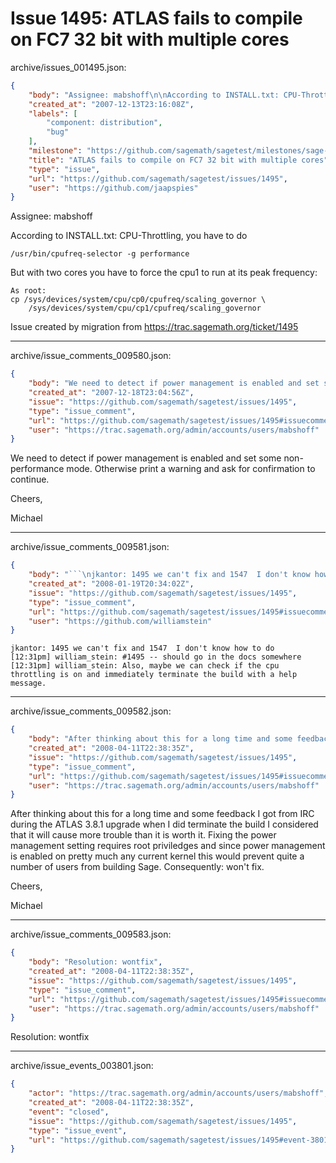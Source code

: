 # Issue 1495: ATLAS fails to compile on FC7 32 bit with multiple cores

archive/issues_001495.json:
```json
{
    "body": "Assignee: mabshoff\n\nAccording to INSTALL.txt: CPU-Throttling, you have to do\n\n```\n/usr/bin/cpufreq-selector -g performance\n```\nBut with two cores you have to force the cpu1 to run at its peak frequency:\n\n```\nAs root:\ncp /sys/devices/system/cpu/cp0/cpufreq/scaling_governor \\\n    /sys/devices/system/cpu/cp1/cpufreq/scaling_governor\n```\n\n\nIssue created by migration from https://trac.sagemath.org/ticket/1495\n\n",
    "created_at": "2007-12-13T23:16:08Z",
    "labels": [
        "component: distribution",
        "bug"
    ],
    "milestone": "https://github.com/sagemath/sagetest/milestones/sage-3.0",
    "title": "ATLAS fails to compile on FC7 32 bit with multiple cores",
    "type": "issue",
    "url": "https://github.com/sagemath/sagetest/issues/1495",
    "user": "https://github.com/jaapspies"
}
```
Assignee: mabshoff

According to INSTALL.txt: CPU-Throttling, you have to do

```
/usr/bin/cpufreq-selector -g performance
```
But with two cores you have to force the cpu1 to run at its peak frequency:

```
As root:
cp /sys/devices/system/cpu/cp0/cpufreq/scaling_governor \
    /sys/devices/system/cpu/cp1/cpufreq/scaling_governor
```


Issue created by migration from https://trac.sagemath.org/ticket/1495





---

archive/issue_comments_009580.json:
```json
{
    "body": "We need to detect if power management is enabled and set some non-performance mode. Otherwise print a warning and ask for confirmation to continue.\n\nCheers,\n\nMichael",
    "created_at": "2007-12-18T23:04:56Z",
    "issue": "https://github.com/sagemath/sagetest/issues/1495",
    "type": "issue_comment",
    "url": "https://github.com/sagemath/sagetest/issues/1495#issuecomment-9580",
    "user": "https://trac.sagemath.org/admin/accounts/users/mabshoff"
}
```

We need to detect if power management is enabled and set some non-performance mode. Otherwise print a warning and ask for confirmation to continue.

Cheers,

Michael



---

archive/issue_comments_009581.json:
```json
{
    "body": "```\njkantor: 1495 we can't fix and 1547  I don't know how to do\n[12:31pm] william_stein: #1495 -- should go in the docs somewhere\n[12:31pm] william_stein: Also, maybe we can check if the cpu throttling is on and immediately terminate the build with a help message.\n```",
    "created_at": "2008-01-19T20:34:02Z",
    "issue": "https://github.com/sagemath/sagetest/issues/1495",
    "type": "issue_comment",
    "url": "https://github.com/sagemath/sagetest/issues/1495#issuecomment-9581",
    "user": "https://github.com/williamstein"
}
```

```
jkantor: 1495 we can't fix and 1547  I don't know how to do
[12:31pm] william_stein: #1495 -- should go in the docs somewhere
[12:31pm] william_stein: Also, maybe we can check if the cpu throttling is on and immediately terminate the build with a help message.
```



---

archive/issue_comments_009582.json:
```json
{
    "body": "After thinking about this for a long time and some feedback I got from IRC during the ATLAS 3.8.1 upgrade when I did terminate the build I considered that it will cause more trouble than it is worth it. Fixing the power management setting requires root priviledges and since power management is enabled on pretty much any current kernel this would prevent quite a number of users from building Sage. Consequently: won't fix.\n\nCheers,\n\nMichael",
    "created_at": "2008-04-11T22:38:35Z",
    "issue": "https://github.com/sagemath/sagetest/issues/1495",
    "type": "issue_comment",
    "url": "https://github.com/sagemath/sagetest/issues/1495#issuecomment-9582",
    "user": "https://trac.sagemath.org/admin/accounts/users/mabshoff"
}
```

After thinking about this for a long time and some feedback I got from IRC during the ATLAS 3.8.1 upgrade when I did terminate the build I considered that it will cause more trouble than it is worth it. Fixing the power management setting requires root priviledges and since power management is enabled on pretty much any current kernel this would prevent quite a number of users from building Sage. Consequently: won't fix.

Cheers,

Michael



---

archive/issue_comments_009583.json:
```json
{
    "body": "Resolution: wontfix",
    "created_at": "2008-04-11T22:38:35Z",
    "issue": "https://github.com/sagemath/sagetest/issues/1495",
    "type": "issue_comment",
    "url": "https://github.com/sagemath/sagetest/issues/1495#issuecomment-9583",
    "user": "https://trac.sagemath.org/admin/accounts/users/mabshoff"
}
```

Resolution: wontfix



---

archive/issue_events_003801.json:
```json
{
    "actor": "https://trac.sagemath.org/admin/accounts/users/mabshoff",
    "created_at": "2008-04-11T22:38:35Z",
    "event": "closed",
    "issue": "https://github.com/sagemath/sagetest/issues/1495",
    "type": "issue_event",
    "url": "https://github.com/sagemath/sagetest/issues/1495#event-3801"
}
```
